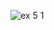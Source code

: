 ![ex 5 1](https://github.com/65030034/03376836-OOP-2566-Lab-05/assets/144875017/0cf4b2e5-9e1c-45e8-9f33-106f959537e5)

